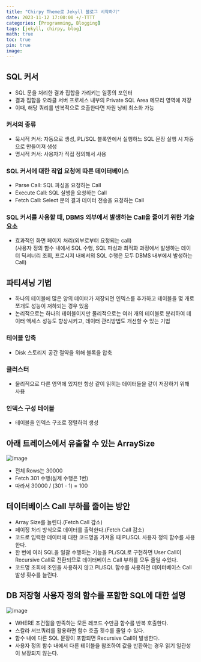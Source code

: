 ```yaml
---
title: "Chirpy Theme로 Jekyll 블로그 시작하기"
date: 2023-11-12 17:00:00 +/-TTTT
categories: [Programming, Blogging]
tags: [jekyll, chirpy, blog]
math: true
toc: true
pin: true
image:
---
```


## SQL 커서
- SQL 문을 처리한 결과 집합을 가리키는 일종의 포인터
- 결과 집합을 오라클 서버 프로세스 내부의 Private SQL Area 메모리 영역에 저장
- 이때, 해당 쿼리를 반복적으로 호출한다면 자원 낭비 최소화 가능
### 커서의 종류
- 묵시적 커서: 자동으로 생성, PL/SQL 블록안에서 실행하느 SQL 문장 실행 시 자동으로 만들어져 생성
- 명시적 커서: 사용자가 직접 정의해서 사용
### SQL 커서에 대한 작업 요청에 따른 데이터베이스
- Parse Call: SQL 파싱을 요청하는 Call
- Execute Call: SQL 실행을 요청하는 Call
- Fetch Call: Select 문의 결과 데이터 전송을 요청하는 Call
### SQL 커서를 사용할 때, DBMS 외부에서 발생하는 Call을 줄이기 위한 기술요소
- 효과적인 화면 페이지 처리(외부로부터 요청되는 call)  
(사용자 정의 함수 내에서 SQL 수행, SQL 파싱과 최적화 과정에서 발생하는 데이터 딕셔너리 조회, 프로시저 내에서의 SQL 수행은 모두 DBMS 내부에서 발생하는 Call)

## 파티셔닝 기법
- 하나의 테이블에 많은 양의 데이터가 저장되면 인덱스를 추가하고 테이블을 몇 개로 쪼개도 성능이 저하되는 경우 있음
- 논리적으로는 하나의 테이블이지만 물리적으로는 여러 개의 테이블로 분리하여 데이터 액세스 성능도 향상시키고, 데이터 관리방법도 개선할 수 있는 기법
### 테이블 압축
- Disk 스토리지 공간 절약을 위해 블록을 압축
### 클러스터
- 물리적으로 다른 영역에 있지만 항상 같이 읽히는 데이터들을 같이 저장하기 위해 사용
### 인덱스 구성 테이블
- 테이블을 인덱스 구조로 정렬하여 생성

## 아래 트레이스에서 유출할 수 있는 ArraySize
![image](https://github.com/user-attachments/assets/ed934c27-9df9-46ff-9a14-11a5d0b02f0e)
- 전체 Rows는 30000
- Fetch 301 수행(실제 수행은 1번)
- 따라서 30000 / (301 - 1) = 100

## 데이터베이스 Call 부하를 줄이는 방안
- Array Size를 늘린다.(Fetch Call 감소)
- 페이징 처리 방식으로 데이터를 출력한다.(Fetch Call 감소)
- 코드로 입력한 데이터에 대한 코드명을 가져올 때 PL/SQL 사용자 정의 함수를 사용한다.
- 한 번에 여러 SQL을 일괄 수행하는 기능을 PL/SQL로 구현하면 User Call이 Recursive Call로 전환되므로 데이터베이스 Call 부하를 모두 줄일 수있다.
- 코드명 조회에 조인을 사용하지 않고 PL/SQL 함수를 사용하면 데이터베이스 Call 발생 횟수를 늘린다.

## DB 저장형 사용자 정의 함수를 포함한 SQL에 대한 설명
![image](https://github.com/user-attachments/assets/239bd0cd-50cf-4aa6-ba7e-9ecbdfce9de2)
- WHERE 조건절을 만족하는 모든 레코드 수만큼 함수를 반복 호출한다.
- 스칼라 서브쿼리를 활용하면 함수 호출 횟수를 줄일 수 있다.
- 함수 내에 다른 SQL 문장이 포함되면 Recursive Call이 발생한다.
- 사용자 정의 함수 내에서 다른 테이블을 참조하여 값을 반환하는 경우 읽기 일관성이 보장되지 않는다. 

